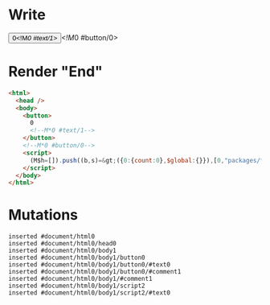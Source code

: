 # Write
  <button>0<!M*0 #text/1></button><!M*0 #button/0><script>(M$h=[]).push((b,s)=>({0:{count:0},$global:{}}),[0,"packages/translator-tags/src/__tests__/fixtures/basic-fn-with-block/template.marko_0_count",])</script>


# Render "End"
```html
<html>
  <head />
  <body>
    <button>
      0
      <!--M*0 #text/1-->
    </button>
    <!--M*0 #button/0-->
    <script>
      (M$h=[]).push((b,s)=&gt;({0:{count:0},$global:{}}),[0,"packages/translator-tags/src/__tests__/fixtures/basic-fn-with-block/template.marko_0_count",])
    </script>
  </body>
</html>
```

# Mutations
```
inserted #document/html0
inserted #document/html0/head0
inserted #document/html0/body1
inserted #document/html0/body1/button0
inserted #document/html0/body1/button0/#text0
inserted #document/html0/body1/button0/#comment1
inserted #document/html0/body1/#comment1
inserted #document/html0/body1/script2
inserted #document/html0/body1/script2/#text0
```